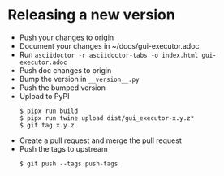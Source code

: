 # Releasing a new version

* Push your changes to origin
* Document your changes in ~/docs/gui-executor.adoc
* Run `asciidoctor -r asciidoctor-tabs -o index.html gui-executor.adoc`
* Push doc changes to origin
* Bump the version in `__version__.py` 
* Push the bumped version
* Upload to PyPI
  ```
  $ pipx run build
  $ pipx run twine upload dist/gui_executor-x.y.z*
  $ git tag x.y.z
  ```
* Create a pull request and merge the pull request
* Push the tags to upstream
  ```
  $ git push --tags push-tags
  ```

